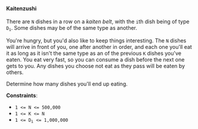 #### Kaitenzushi

There are `N` dishes in a row on a _kaiten belt_, with the `i`th dish being of
type <code>D<sub>i</sub></code>. Some dishes may be of the same type as another.

You're hungry, but you'd also like to keep things interesting. The `N` dishes
will arrive in front of you, one after another in order, and each one you'll eat
it as long as it isn't the same type as an of the previous `K` dishes you've
eaten. You eat very fast, so you can consume a dish before the next one gets to
you. Any dishes you choose not eat as they pass will be eaten by others.

Determine how many dishes you'll end up eating.

**Constraints**:

- `1 <= N <= 500,000`
- `1 <= K <= N`
- <code>1 <= D<sub>i</sub> <= 1,000,000</code>

